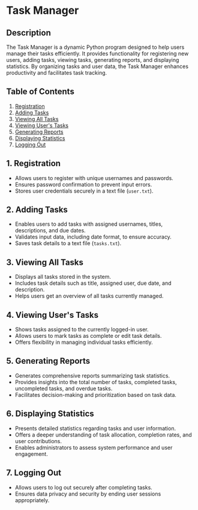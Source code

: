 # Task Manager

## Description
The Task Manager is a dynamic Python program designed to help users manage their tasks efficiently. It provides functionality for registering new users, adding tasks, viewing tasks, generating reports, and displaying statistics. By organizing tasks and user data, the Task Manager enhances productivity and facilitates task tracking.

## Table of Contents
1. [Registration](#registration)
2. [Adding Tasks](#adding-tasks)
3. [Viewing All Tasks](#viewing-all-tasks)
4. [Viewing User's Tasks](#viewing-users-tasks)
5. [Generating Reports](#generating-reports)
6. [Displaying Statistics](#displaying-statistics)
7. [Logging Out](#logging-out)

## 1. Registration
- Allows users to register with unique usernames and passwords.
- Ensures password confirmation to prevent input errors.
- Stores user credentials securely in a text file (`user.txt`).

## 2. Adding Tasks
- Enables users to add tasks with assigned usernames, titles, descriptions, and due dates.
- Validates input data, including date format, to ensure accuracy.
- Saves task details to a text file (`tasks.txt`).

## 3. Viewing All Tasks
- Displays all tasks stored in the system.
- Includes task details such as title, assigned user, due date, and description.
- Helps users get an overview of all tasks currently managed.

## 4. Viewing User's Tasks
- Shows tasks assigned to the currently logged-in user.
- Allows users to mark tasks as complete or edit task details.
- Offers flexibility in managing individual tasks efficiently.

## 5. Generating Reports
- Generates comprehensive reports summarizing task statistics.
- Provides insights into the total number of tasks, completed tasks, uncompleted tasks, and overdue tasks.
- Facilitates decision-making and prioritization based on task data.

## 6. Displaying Statistics
- Presents detailed statistics regarding tasks and user information.
- Offers a deeper understanding of task allocation, completion rates, and user contributions.
- Enables administrators to assess system performance and user engagement.

## 7. Logging Out
- Allows users to log out securely after completing tasks.
- Ensures data privacy and security by ending user sessions appropriately.
